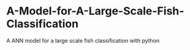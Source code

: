 # A-Model-for-A-Large-Scale-Fish-Classification
A ANN model for a large scale fish classification with python
